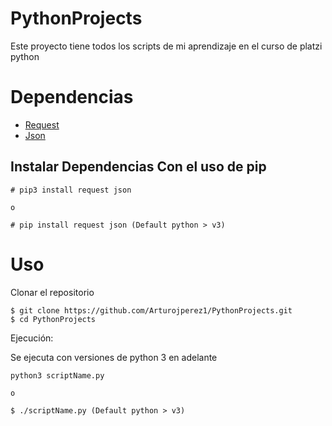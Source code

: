 # PythonProjects

Este proyecto tiene todos los scripts de mi aprendizaje en el curso de platzi python

# Dependencias

- [Request](https://docs.python-requests.org/en/master/)
- [Json](https://docs.python.org/3/library/json.html)

## Instalar Dependencias Con el uso de pip

```
# pip3 install request json 

o 

# pip install request json (Default python > v3)
```

# Uso

Clonar el repositorio

```
$ git clone https://github.com/Arturojperez1/PythonProjects.git
$ cd PythonProjects
```

Ejecución:

Se ejecuta con versiones de python 3 en adelante

```
python3 scriptName.py 

o 

$ ./scriptName.py (Default python > v3)
```